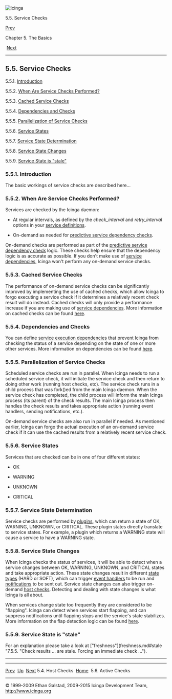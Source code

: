 ![Icinga](../images/logofullsize.png "Icinga")

5.5. Service Checks

[Prev](hostchecks.md) 

Chapter 5. The Basics

 [Next](activechecks.md)

* * * * *

5.5. Service Checks
-------------------

5.5.1. [Introduction](servicechecks.md#introduction)

5.5.2. [When Are Service Checks Performed?](servicechecks.md#when)

5.5.3. [Cached Service Checks](servicechecks.md#caching)

5.5.4. [Dependencies and Checks](servicechecks.md#dependencieschecks)

5.5.5. [Parallelization of Service
Checks](servicechecks.md#parallelization)

5.5.6. [Service States](servicechecks.md#servicestates)

5.5.7. [Service State
Determination](servicechecks.md#servicestatedetermination)

5.5.8. [Service State Changes](servicechecks.md#servicestatechanges)

5.5.9. [Service State is "stale"](servicechecks.md#servicestatestale)

### 5.5.1. Introduction

The basic workings of service checks are described here...

### 5.5.2. When Are Service Checks Performed?

Services are checked by the Icinga daemon:

-   At regular intervals, as defined by the *check\_interval* and
    *retry\_interval* options in your [service
    definitions](objectdefinitions.md#objectdefinitions-service).

-   On-demand as needed for [predictive service dependency
    checks](dependencychecks.md "7.20. Predictive Dependency Checks").

On-demand checks are performed as part of the [predictive service
dependency
check](dependencychecks.md "7.20. Predictive Dependency Checks")
logic. These checks help ensure that the dependency logic is as accurate
as possible. If you don't make use of [service
dependencies](objectdefinitions.md#objectdefinitions-servicedependency),
Icinga won't perform any on-demand service checks.

### 5.5.3. Cached Service Checks

The performance of on-demand service checks can be significantly
improved by implementing the use of cached checks, which allow Icinga to
forgo executing a service check if it determines a relatively recent
check result will do instead. Cached checks will only provide a
performance increase if you are making use of [service
dependencies](objectdefinitions.md#objectdefinitions-servicedependency).
More information on cached checks can be found
[here](cachedchecks.md "7.21. Cached Checks").

### 5.5.4. Dependencies and Checks

You can define [service execution
dependencies](objectdefinitions.md#objectdefinitions-servicedependency)
that prevent Icinga from checking the status of a service depending on
the state of one or more other services. More information on
dependencies can be found
[here](dependencies.md "7.13. Host and Service Dependencies").

### 5.5.5. Parallelization of Service Checks

Scheduled service checks are run in parallel. When Icinga needs to run a
scheduled service check, it will initiate the service check and then
return to doing other work (running host checks, etc). The service check
runs in a child process that was fork()ed from the main Icinga daemon.
When the service check has completed, the child process will inform the
main Icinga process (its parent) of the check results. The main Icinga
process then handles the check results and takes appropriate action
(running event handlers, sending notifications, etc.).

On-demand service checks are also run in parallel if needed. As
mentioned earlier, Icinga can forgo the actual execution of an on-demand
service check if it can use the cached results from a relatively recent
service check.

### 5.5.6. Service States

Services that are checked can be in one of four different states:

-   OK

-   WARNING

-   UNKNOWN

-   CRITICAL

### 5.5.7. Service State Determination

Service checks are performed by
[plugins](plugins.md "5.1. Icinga Plugins"), which can return a state
of OK, WARNING, UNKNOWN, or CRITICAL. These plugin states directly
translate to service states. For example, a plugin which returns a
WARNING state will cause a service to have a WARNING state.

### 5.5.8. Service State Changes

When Icinga checks the status of services, it will be able to detect
when a service changes between OK, WARNING, UNKNOWN, and CRITICAL states
and take appropriate action. These state changes result in different
[state types](statetypes.md "5.8. State Types") (HARD or SOFT), which
can trigger [event handlers](eventhandlers.md "7.3. Event Handlers")
to be run and [notifications](notifications.md "5.11. Notifications")
to be sent out. Service state changes can also trigger on-demand [host
checks](hostchecks.md "5.4. Host Checks"). Detecting and dealing with
state changes is what Icinga is all about.

When services change state too frequently they are considered to be
"flapping". Icinga can detect when services start flapping, and can
suppress notifications until flapping stops and the service's state
stabilizes. More information on the flap detection logic can be found
[here](flapping.md "7.8. Detection and Handling of State Flapping").

### 5.5.9. Service State is "stale"

For an explanation please take a look at
["freshness"](freshness.md#stale "7.5.5. "Check results ... are stale. Forcing an immediate check ...").

* * * * *

  -------------------------- -------------------- ----------------------------
  [Prev](hostchecks.md)    [Up](ch05.md)       [Next](activechecks.md)
  5.4. Host Checks           [Home](index.md)    5.6. Active Checks
  -------------------------- -------------------- ----------------------------

© 1999-2009 Ethan Galstad, 2009-2015 Icinga Development Team,
http://www.icinga.org
